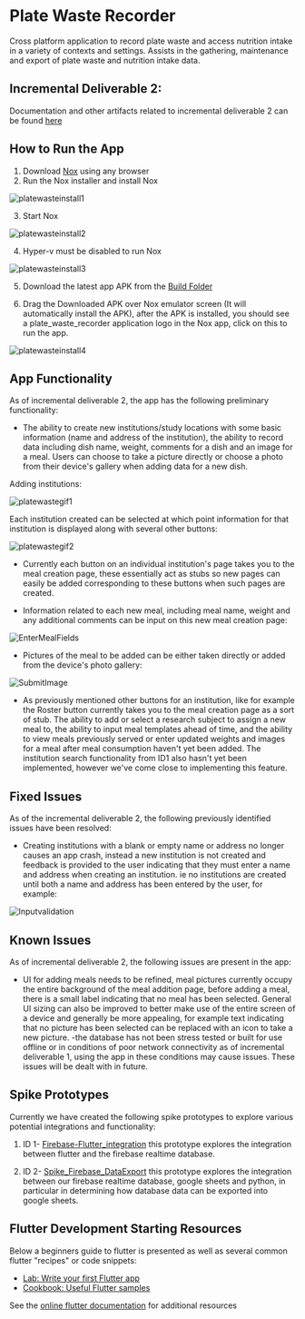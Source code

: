 # Plate Waste Recorder

Cross platform application to record plate waste and access nutrition intake in a variety of contexts and settings. Assists in the gathering, maintenance and export of plate waste and nutrition intake data.

## Incremental Deliverable 2:
Documentation and other artifacts related to incremental deliverable 2 can be found [here](https://drive.google.com/drive/folders/1tmxMtBf7S8RMoPt0sAlbQsYY12g9UjzB?usp=sharing)

## How to Run the App
1. Download [Nox](https://www.bignox.com/en/download/fullPackage) using any browser
2. Run the Nox installer and install Nox

![platewasteinstall1](https://user-images.githubusercontent.com/90283384/135783827-272a5930-33bd-49fb-8327-570391ca5cbe.png)

3. Start Nox

![platewasteinstall2](https://user-images.githubusercontent.com/90283384/135783982-ba43f5d7-d7f9-4546-a1b9-f6e87f75ef11.png)

4. Hyper-v must be disabled to run Nox

![platewasteinstall3](https://user-images.githubusercontent.com/90283384/135784000-b8e158ae-5d54-4f4c-90d4-ea4fb219a9fe.png)

5. Download the latest app APK from the [Build Folder](https://github.com/UniversityOfSaskatchewanCMPT371/term-project-fall-2021-team-2-1/blob/Development/build/app/outputs/flutter-apk/app.apk) 

6. Drag the Downloaded APK over Nox emulator screen (It will automatically install the APK), after the APK is installed, you should see a plate_waste_recorder application logo in the Nox app, click on this to run the app.

![platewasteinstall4](https://user-images.githubusercontent.com/90283384/135784003-86284a9d-4d5c-45e0-a1a2-7d07b5f21417.png)

## App Functionality
As of incremental deliverable 2, the app has the following preliminary functionality:
- The ability to create new institutions/study locations with some basic information (name and address of the institution), the ability to record data including dish name, weight, comments for a dish and an image for a meal. Users can choose to take a picture directly or choose a photo from their device's gallery when adding data for a new dish.

Adding institutions:

![platewastegif1](https://user-images.githubusercontent.com/90283384/135784030-c592fcda-67db-4165-a23f-8577215ed634.gif)

Each institution created can be selected at which point information for that institution is displayed along with several other buttons:

![platewastegif2](https://user-images.githubusercontent.com/90283384/135784035-0a975e32-4797-4101-916a-014cb6242795.gif)

- Currently each button on an individual institution's page takes you to the meal creation page, these essentially act as stubs so new pages can easily be added corresponding to these buttons when such pages are created. 

- Information related to each new meal, including meal name, weight and any additional comments can be input on this new meal creation page:

![EnterMealFields](https://user-images.githubusercontent.com/90283384/137656511-6e0379b0-38f3-4cbe-b89f-861f2190d28b.gif)

- Pictures of the meal to be added can be either taken directly or added from the device's photo gallery:

![SubmitImage](https://user-images.githubusercontent.com/90283384/137656506-4a833f5c-2992-44ba-b141-1514ae00ab9d.gif)

- As previously mentioned other buttons for an institution, like for example the Roster button currently takes you to the meal creation page as a sort of stub. The ability to add or select a research subject to assign a new meal to, the ability to input meal templates ahead of time, and the ability to view meals previously served or enter updated weights and images for a meal after meal consumption haven't yet been added. The institution search functionality from ID1 also hasn't yet been implemented, however we've come close to implementing this feature.

## Fixed Issues
As of the incremental deliverable 2, the following previously identified issues have been resolved: 
- Creating institutions with a blank or empty name or address no longer causes an app crash, instead a new institution is not created and feedback is provided to the user indicating that they must enter a name and address when creating an institution. ie no institutions are created until both a name and address has been entered by the user, for example: 

![Inputvalidation](https://user-images.githubusercontent.com/90283384/137657476-233826d6-7b68-4bd9-be33-ab069fba6dde.gif)

## Known Issues
As of incremental deliverable 2, the following issues are present in the app: 
- UI for adding meals needs to be refined, meal pictures currently occupy the entire background of the meal addition page, before adding a meal, there is a small label indicating that no meal has been selected. General UI sizing can also be improved to better make use of the entire screen of a device and generally be more appealing, for example text indicating that no picture has been selected can be replaced with an icon to take a new picture.
-the database has not been stress tested or built for use offline or in conditions of poor network connectivity as of incremental deliverable 1, using the app in these conditions may cause issues. These issues will be dealt with in future.

## Spike Prototypes
Currently we have created the following spike prototypes to explore various potential integrations and functionality:
1. ID 1- [Firebase-Flutter_integration](https://github.com/UniversityOfSaskatchewanCMPT371/term-project-fall-2021-team-2-1/releases/tag/Firebase-Flutter_integration) this prototype explores the integration between flutter and the firebase realtime database. 

2. ID 2- [Spike_Firebase_DataExport](https://github.com/UniversityOfSaskatchewanCMPT371/term-project-fall-2021-team-2-1/releases/tag/Spike_Firebase_DataExport) this prototype explores the integration between our firebase realtime database, google sheets and python, in particular in determining how database data can be exported into google sheets.



## Flutter Development Starting Resources
Below a beginners guide to flutter is presented as well as several common flutter "recipes" or code snippets:
- [Lab: Write your first Flutter app](https://flutter.dev/docs/get-started/codelab)
- [Cookbook: Useful Flutter samples](https://flutter.dev/docs/cookbook)

See the [online flutter documentation](https://flutter.dev/docs) for additional resources




